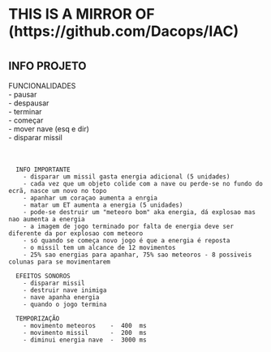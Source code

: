 <!DOCTYPE html>
<html>
  <body>
    <h1>
      THIS IS A MIRROR OF (https://github.com/Dacops/IAC)
    <h1>
    <h2>
      INFO PROJETO<br>
    </h2>
    <p>
      FUNCIONALIDADES<br>
        - pausar<br>
        - despausar<br>
        - terminar<br>
        - começar<br>
        - mover nave (esq e dir)<br>
        - disparar missil<br><br><br>

      INFO IMPORTANTE
        - disparar um missil gasta energia adicional (5 unidades)
        - cada vez que um objeto colide com a nave ou perde-se no fundo do ecrã, nasce um novo no topo
        - apanhar um coraçao aumenta a enrgia
        - matar um ET aumenta a energia (5 unidades)
        - pode-se destruir um "meteoro bom" aka energia, dá explosao mas nao aumenta a energia
        - a imagem de jogo terminado por falta de energia deve ser diferente da por explosao com meteoro
        - só quando se começa novo jogo é que a energia é reposta
        - o missil tem um alcance de 12 movimentos
        - 25% sao energias para apanhar, 75% sao meteoros - 8 possiveis colunas para se movimentarem

      EFEITOS SONOROS
        - disparar missil
        - destruir nave inimiga
        - nave apanha energia
        - quando o jogo termina

      TEMPORIZAÇÃO
        - movimento meteoros    -  400  ms
        - movimento missil      -  200  ms
        - diminui energia nave  -  3000 ms
  </body>
</html>
